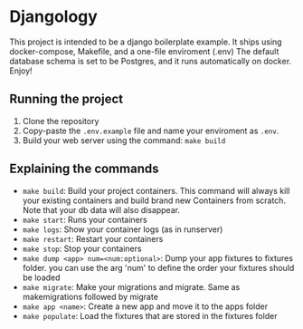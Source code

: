 # Djangology
This project is intended to be a django boilerplate example.
It ships using docker-compose, Makefile, and a one-file enviroment (.env)
The default database schema is set to be Postgres, and it runs automatically on docker.
Enjoy!

## Running the project

1. Clone the repository
2. Copy-paste the `.env.example` file and name your enviroment as `.env`.
3. Build your web server using the command: `make build`

## Explaining the commands

- `make build`: Build your project containers. This command will always kill your existing containers and build brand new Containers from scratch. Note that your db data will also disappear.
- `make start`: Runs your containers
- `make logs`: Show your container logs (as in runserver)
- `make restart`: Restart your containers
- `make stop`: Stop your containers
- `make dump <app> num=<num:optional>`: Dump your app fixtures to fixtures folder. you can use the arg 'num' to define the order your fixtures should be loaded
- `make migrate`: Make your migrations and migrate. Same as makemigrations followed by migrate
- `make app <name>`: Create a new app and move it to the apps folder
- `make populate`: Load the fixtures that are stored in the fixtures folder
